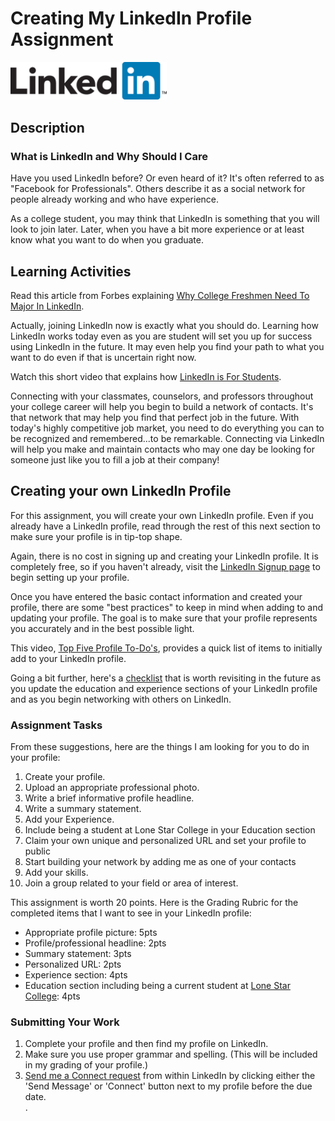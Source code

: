# Creating My LinkedIn Profile Assignment


<img src="LinkedIn-Logo-2C.png" alt="LinkedIn logo" width="250"> 

## Description  

### What is LinkedIn and Why Should I Care 

Have you used LinkedIn before? Or even heard of it? It's often referred to as "Facebook for Professionals". Others describe it as a social network for people already working and who have experience.  

As a college student, you may think that LinkedIn is something that you will look to join later. Later, when you have a bit more experience or at least know what you want to do when you graduate.  

## Learning Activities  
  
Read this article from Forbes explaining <a href="http://onforb.es/1vinKke" target="_blank">Why College Freshmen Need To Major In LinkedIn</a>.  

Actually, joining LinkedIn now is exactly what you should do. Learning how LinkedIn works today even as you are student will set you up for success using LinkedIn in the future. It may even help you find your path to what you want to do even if that is uncertain right now.   

Watch this short video that explains how <a href="https://youtu.be/YWp6AN00D_c" target="_blank">LinkedIn is For Students</a>.  

Connecting with your classmates, counselors, and professors throughout your college career will help you begin to build a network of contacts.  It's that network that may help you find that perfect job in the future.  With today's highly competitive job market, you need to do everything you can to be recognized and remembered...to be remarkable. Connecting via LinkedIn will help you make and maintain contacts who may one day be looking for someone just like you to fill a job at their company!  

## Creating your own LinkedIn Profile  

For this assignment, you will create your own LinkedIn profile. Even if you already have a LinkedIn profile, read through the rest of this next section to make sure your profile is in tip-top shape.  

Again, there is no cost in signing up and creating your LinkedIn profile.  It is completely free, so if you haven't already, visit the <a href="https://www.linkedin.com/reg/signup?trk=micro-mktg-stu-us-sign" target="_blank">LinkedIn Signup page</a> to begin setting up your profile.  

Once you have entered the basic contact information and created your profile, there are some "best practices" to keep in mind when adding to and updating your profile. The goal is to make sure that your profile represents you accurately and in the best possible light.  

This video, <a href="https://youtu.be/B8WZxYFaSmI" target="_blank">Top Five Profile To-Do's</a>, provides a quick list of items to initially add to your LinkedIn profile.   

Going a bit further, here's a <a href="https://students.linkedin.com/content/dam/university/global/en_US/site/pdf/LinkedIn%20Profile%20Checklist%20-%20College%20Students.pdf" target="_blank">checklist</a> that is worth revisiting in the future as you update the education and experience sections of your LinkedIn profile and as you begin networking with others on LinkedIn.  

### Assignment Tasks  
 
From these suggestions, here are the things I am looking for you to do in your profile:  

<ol>
<li>Create your profile.</li>  
<li>Upload an appropriate professional photo.</li>  
<li>Write a brief informative profile headline.</li>  
<li>Write a summary statement.</li>  
<li>Add your Experience.</li>  
<li>Include being a student at Lone Star College in your Education section</li>  
<li>Claim your own unique and personalized URL and set your profile to public</li>  
<li>Start building your network by adding me as one of your contacts</li>  
<li>Add your skills.</li>  
<li>Join a group related to your field or area of interest.</li>  
</ol>

This assignment is worth 20 points.  Here is the Grading Rubric for the completed items that I want to see in your LinkedIn profile:  

<ul>
<li>Appropriate profile picture: 5pts</li>  
<li>Profile/professional headline: 2pts</li>  
<li>Summary statement: 3pts</li>  
<li>Personalized URL: 2pts</li>  
<li>Experience section: 4pts</li>  
<li>Education section including being a current student at <a href="https://www.linkedin.com/edu/alumni?id=31952&trk=ta-chg-school" target="_blank">Lone Star College</a>: 4pts</li>  
</ul>

<h3>Submitting Your Work</h3>   

<ol>
<li>Complete your profile and then find my profile on LinkedIn.</li>
<li>Make sure you use proper grammar and spelling. (This will be included in my grading of your profile.)</li>
<li><a href="https://www.linkedin.com/in/brucecaraway" target="_blank">Send me a Connect request</a> from within LinkedIn by clicking either the 'Send Message' or 'Connect' button next to my profile before the due date.</li>.
</ol>